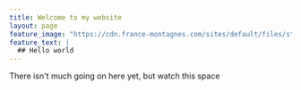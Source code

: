 ```yaml
---
title: Welcome to my website
layout: page
feature_image: "https://cdn.france-montagnes.com/sites/default/files/styles/header_webzine/public/header/fete-montagne2017.jpg?itok=c3eH39kp"
feature_text: |
  ## Hello world
---
```


There isn't much going on here yet, but watch this space
